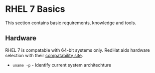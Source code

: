 <h1>RHEL 7 Basics</h1>

This section contains basic requirements, knowledge and tools.


## Hardware

RHEL 7 is compatable with 64-bit systems only. RedHat aids hardware selection
with their [compatability site](https://hardware.redhat.com/).

- `uname -p` - Identify current system architechture


